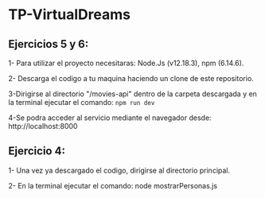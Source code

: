 # TP-VirtualDreams

## Ejercicios 5 y 6:

1- Para utilizar el proyecto necesitaras: Node.Js (v12.18.3), npm (6.14.6).

2- Descarga el codigo a tu maquina haciendo un clone de este repositorio.

3-Dirigirse al directorio "/movies-api" dentro de la carpeta descargada y en la terminal ejecutar el comando:  ```npm run dev```

4-Se podra acceder al servicio mediante el navegador desde: http://localhost:8000

## Ejercicio 4:

1- Una vez ya descargado el codigo, dirigirse al directorio principal.

2- En la terminal ejecutar el comando: node mostrarPersonas.js

